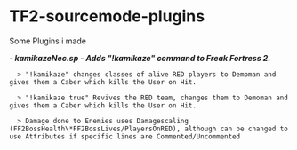 # TF2-sourcemode-plugins
Some Plugins i made

***- kamikazeNec.sp - Adds "!kamikaze" command to Freak Fortress 2.*** 

      > "!kamikaze" changes classes of alive RED players to Demoman and gives them a Caber which kills the User on Hit. 
   
      > "!kamikaze true" Revives the RED team, changes them to Demoman and gives them a Caber which kills the User on Hit.
   
      > Damage done to Enemies uses Damagescaling (FF2BossHealth\*FF2BossLives/PlayersOnRED), although can be changed to use Attributes if specific lines are Commented/Uncommented
